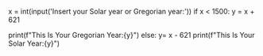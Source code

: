 x = int(input('Insert your Solar year or Gregorian year:'))
if x < 1500:
 y = x + 621

 print(f"This Is Your Gregorian Year:{y}")
else:
 y= x - 621
 print(f"This Is Your Solar Year:{y}")
